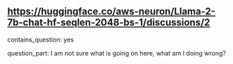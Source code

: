 ## https://huggingface.co/aws-neuron/Llama-2-7b-chat-hf-seqlen-2048-bs-1/discussions/2

contains_question: yes

question_part: I am not sure what is going on here, what am I doing wrong?